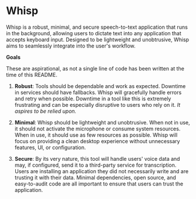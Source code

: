 # Whisp

Whisp is a robust, minimal, and secure speech-to-text application that runs in
the background, allowing users to dictate text into any application that accepts
keyboard input. Designed to be lightweight and unobtrusive, Whisp aims to
seamlessly integrate into the user's workflow.

**Goals**

These are aspirational, as not a single line of code has been written at the
time of this README.

1. **Robust**: Tools should be dependable and work as expected. Downtime in
   services should have fallbacks. Whisp will gracefully handle errors and retry
   when possible. Downtime in a tool like this is extremely frustrating and can be
   especially disruptive to users who rely on it. _It aspires to be relied upon._

2. **Minimal**: Whisp should be lightweight and unobtrusive. When not in use, it
   should not activate the microphone or consume system resources. When in use, it
   should use as few resources as possible. Whisp will focus on providing a clean
   desktop experience without unnecessary features, UI, or configuration.

3. **Secure**: By its very nature, this tool will handle users' voice data and
   may, if configured, send it to a third-party service for transcription. Users
   are installing an application they did not necessarily write and are trusting it
   with their data. Minimal dependencies, open source, and easy-to-audit code are
   all important to ensure that users can trust the application.
